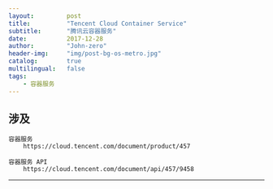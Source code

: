 ```yaml
---
layout:     	post
title:        	"Tencent Cloud Container Service"
subtitle:     	"腾讯云容器服务"
date:         	2017-12-28
author:       	"John-zero"
header-img: 	"img/post-bg-os-metro.jpg"
catalog:      	true
multilingual: 	false
tags:
    - 容器服务
---
```




## 涉及

	容器服务
		https://cloud.tencent.com/document/product/457
	
	容器服务 API
		https://cloud.tencent.com/document/api/457/9458

	
***




		
